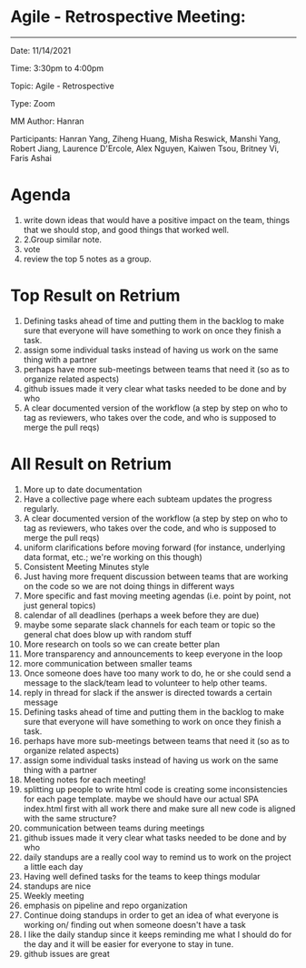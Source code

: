 # Agile - Retrospective Meeting:
_________________________

Date: 11/14/2021

Time: 3:30pm to 4:00pm

Topic: Agile - Retrospective

Type: Zoom

MM Author: Hanran

Participants: 
Hanran Yang, Ziheng Huang, Misha Reswick, Manshi Yang, Robert Jiang, 
Laurence D'Ercole, Alex Nguyen, Kaiwen Tsou, Britney Vi, Faris Ashai

# Agenda
1. write down ideas that would have a positive impact on the team, things that we should stop, and good things that worked well. 
2. 2.Group similar note. 
3. vote 
1. review the top 5 notes as a group.

# Top Result on Retrium 
1. Defining tasks ahead of time and putting them in the backlog to make sure that everyone will have something to work on once they finish a task.
2. assign some individual tasks instead of having us work on the same thing with a partner
3. perhaps have more sub-meetings between teams that need it (so as to organize related aspects)
4. github issues made it very clear what tasks needed to be done and by who
5. A clear documented version of the workflow (a step by step on who to tag as reviewers, who takes over the code, and who is supposed to merge the pull reqs)

# All Result on Retrium
1. More up to date documentation
2. Have a collective page where each subteam updates the progress regularly.
3. A clear documented version of the workflow (a step by step on who to tag as reviewers, who takes over the code, and who is supposed to merge the pull reqs)
4. uniform clarifications before moving forward (for instance, underlying data format, etc.; we're working on this though)
5. Consistent Meeting Minutes style
6. Just having more frequent discussion between teams that are working on the code so we are not doing things in different ways
7. More specific and fast moving meeting agendas (i.e. point by point, not just general topics)
8. calendar of all deadlines (perhaps a week before they are due)
9. maybe some separate slack channels for each team or topic so the general chat does blow up with random stuff
10. More research on tools so we can create better plan
11. More transparency and announcements to keep everyone in the loop
12. more communication between smaller teams
13. Once someone does have too many work to do, he or she could send a message to the slack/team lead to volunteer to help other teams.
14. reply in thread for slack if the answer is directed towards a certain message
15. Defining tasks ahead of time and putting them in the backlog to make sure that everyone will have something to work on once they finish a task.
16. perhaps have more sub-meetings between teams that need it (so as to organize related aspects)
17. assign some individual tasks instead of having us work on the same thing with a partner
18. Meeting notes for each meeting!
19. splitting up people to write html code is creating some inconsistencies for each page template. maybe we should have our actual SPA index.html first with all work there and make sure all new code is aligned with the same structure?
20. communication between teams during meetings
21. github issues made it very clear what tasks needed to be done and by who
22. daily standups are a really cool way to remind us to work on the project a little each day
23. Having well defined tasks for the teams to keep things modular
24. standups are nice
25. Weekly meeting
26. emphasis on pipeline and repo organization
27. Continue doing standups in order to get an idea of what everyone is working on/ finding out when someone doesn't have a task
28. I like the daily standup since it keeps reminding me what I should do for the day and it will be easier for everyone to stay in tune.
29. github issues are great
